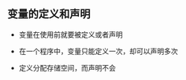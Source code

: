 <!--
 * @Description: 
 * @Version: 1.0
 * @Author: DaLao
 * @Email: dalao_li@163.com
 * @Date: 2021-02-11 21:49:10
 * @LastEditors: DaLao
 * @LastEditTime: 2021-11-14 04:15:01
-->
## 变量的定义和声明

- 变量在使用前就要被定义或者声明

- 在一个程序中，变量只能定义一次，却可以声明多次

- 定义分配存储空间，而声明不会